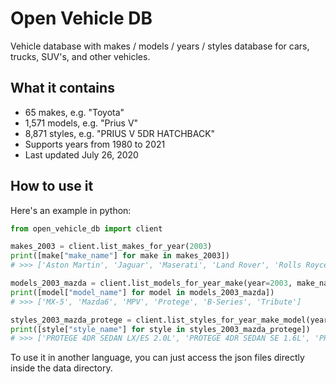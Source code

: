 # Open Vehicle DB
Vehicle database with makes / models / years / styles database for cars, trucks, SUV's, and other vehicles.

## What it contains
* 65 makes, e.g. "Toyota"
* 1,571 models, e.g. "Prius V"
* 8,871 styles, e.g. "PRIUS V 5DR HATCHBACK"
* Supports years from 1980 to 2021
* Last updated July 26, 2020

## How to use it
Here's an example in python:
```python
from open_vehicle_db import client

makes_2003 = client.list_makes_for_year(2003)
print([make["make_name"] for make in makes_2003])
# >>> ['Aston Martin', 'Jaguar', 'Maserati', 'Land Rover', 'Rolls Royce', 'Toyota', 'Mercedes-Benz', 'BMW', 'Bugatti', 'MINI', 'Ford', 'Lincoln', 'Mercury', 'Lotus', 'Chevrolet', 'Buick', 'Cadillac', 'GMC', 'Mazda', 'Honda', 'Acura', 'Dodge', 'Chrysler', 'Nissan', 'Infiniti', 'Mitsubishi', 'Jeep', 'Volvo', 'Fiat', 'Alfa Romeo', 'Peterbilt', 'Hyundai', 'Kia', 'Lamborghini', 'smart', 'Suzuki', 'Lexus', 'Subaru', 'Maybach', 'Pontiac', 'Isuzu', 'Triumph', 'SAAB', 'Audi', 'Bentley', 'Porsche', 'Ferrari', 'Daihatsu', 'Hummer', 'Saturn', 'Daewoo', 'Plymouth', 'Oldsmobile', 'YUGO', 'Peugeot']

models_2003_mazda = client.list_models_for_year_make(year=2003, make_name="Mazda")
print([model["model_name"] for model in models_2003_mazda])
# >>> ['MX-5', 'Mazda6', 'MPV', 'Protege', 'B-Series', 'Tribute']

styles_2003_mazda_protege = client.list_styles_for_year_make_model(year=2003, make="Mazda", model="Protege")
print([style["style_name"] for style in styles_2003_mazda_protege])
# >>> ['PROTEGE 4DR SEDAN LX/ES 2.0L', 'PROTEGE 4DR SEDAN SE 1.6L', 'PROTEGE5 4DR WAGON FWD', 'MAZDASPEED PROTEGE 4DR SEDAN FWD']
```

To use it in another language, you can just access the json files directly inside the data directory.
